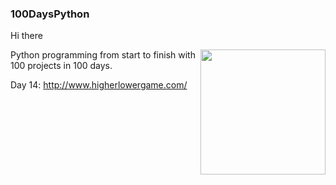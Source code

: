 ### 100DaysPython
Hi there

<img src="https://media.giphy.com/media/v1.Y2lkPTc5MGI3NjExNTk1ZjkzYTFjN2ExNWUwNDc2YjQ1Y2IyZTU0ODQzMTc0YjE1MmQ3MCZjdD1n/2IudUHdI075HL02Pkk/giphy.gif"  align="right"  widht="450" height="200">

Python programming from start to finish with 100 projects in 100 days.

Day 14: http://www.higherlowergame.com/
